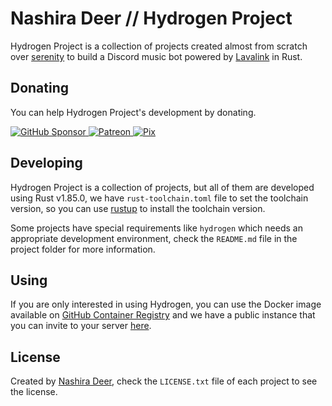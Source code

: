 # Nashira Deer // Hydrogen Project

Hydrogen Project is a collection of projects created almost from scratch
over [serenity](https://crates.io/crates/serenity) to build a Discord music bot powered
by [Lavalink](https://lavalink.dev/) in Rust.

## Donating

You can help Hydrogen Project's development by donating.

[![GitHub Sponsor](https://img.shields.io/badge/GitHub%20Sponsor-181717?style=for-the-badge&logo=github&logoColor=%23fff)
](https://github.com/sponsors/nashiradeer)
[![Patreon](https://img.shields.io/badge/Patreon-%23000?style=for-the-badge&logo=patreon&logoColor=%23fff)
](https://www.patreon.com/nashiradeer)
[![Pix](https://img.shields.io/badge/Pix-%2377B6A8?style=for-the-badge&logo=pix&logoColor=%23fff)](https://pixie.gg/nashiradeer)

## Developing

Hydrogen Project is a collection of projects, but all of them are developed using Rust v1.85.0, we have
`rust-toolchain.toml` file to set the toolchain version, so you can use [rustup](https://rustup.rs/) to install the
toolchain version.

Some projects have special requirements like `hydrogen` which needs an appropriate development environment, check the
`README.md` file in the project folder for more information.

## Using

If you are only interested in using Hydrogen, you can use the Docker image available
on [GitHub Container Registry](https://github.com/nashiradeer/hydrogen-bot/pkgs/container/hydrogen-bot) and we have a
public instance that you can invite to your
server [here](https://discord.com/api/oauth2/authorize?client_id=1128087591179268116&permissions=275417975808&scope=bot+applications.commands).

## License

Created by [Nashira Deer](https://www.nashiradeer.com), check the `LICENSE.txt` file of each project to see the license.